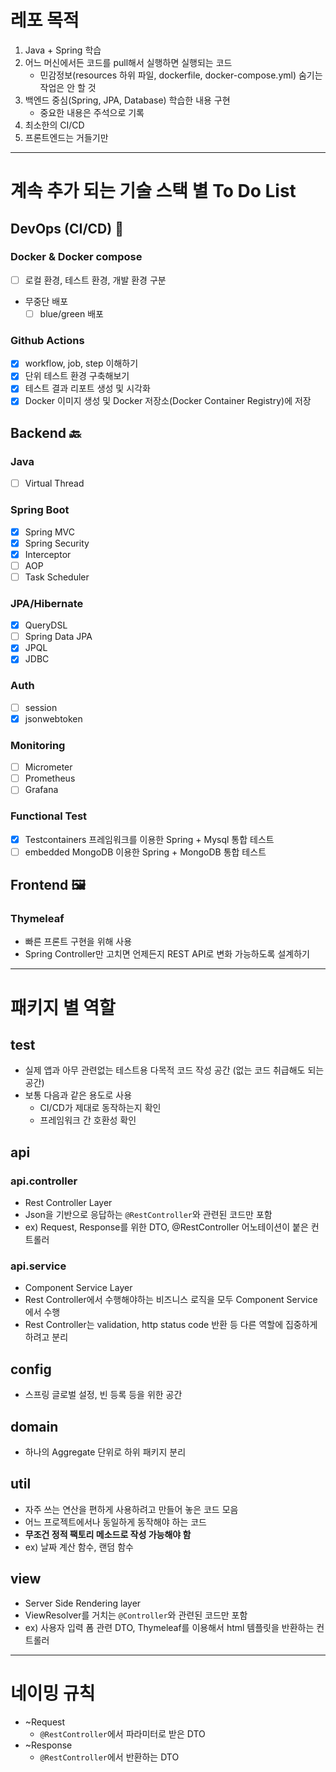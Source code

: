 # 레포 목적

1. Java + Spring 학습
2. 어느 머신에서든 코드를 pull해서 실행하면 실행되는 코드
    * 민감정보(resources 하위 파일, dockerfile, docker-compose.yml) 숨기는 작업은 안 할 것
3. 백엔드 중심(Spring, JPA, Database) 학습한 내용 구현
    * 중요한 내용은 주석으로 기록
4. 최소한의 CI/CD
5. 프론트엔드는 거들기만

---

# 계속 추가 되는 기술 스택 별 To Do List

## DevOps (CI/CD) 🧱

### Docker & Docker compose

- [ ] 로컬 환경, 테스트 환경, 개발 환경 구분
- 무중단 배포
    - [ ] blue/green 배포

### Github Actions

- [x] workflow, job, step 이해하기
- [x] 단위 테스트 환경 구축해보기
- [x] 테스트 결과 리포트 생성 및 시각화
- [x] Docker 이미지 생성 및 Docker 저장소(Docker Container Registry)에 저장

## Backend 🔙

### Java

- [ ] Virtual Thread

### Spring Boot

- [x] Spring MVC
- [x] Spring Security
- [x] Interceptor
- [ ] AOP
- [ ] Task Scheduler

### JPA/Hibernate

- [x] QueryDSL
- [ ] Spring Data JPA
- [x] JPQL
- [x] JDBC

### Auth

- [ ] session
- [x] jsonwebtoken

### Monitoring

- [ ] Micrometer
- [ ] Prometheus
- [ ] Grafana

### Functional Test

- [x] Testcontainers 프레임워크를 이용한 Spring + Mysql 통합 테스트
- [ ] embedded MongoDB 이용한 Spring + MongoDB 통합 테스트

## Frontend 🖼️

### Thymeleaf

- 빠른 프론트 구현을 위해 사용
- Spring Controller만 고치면 언제든지 REST API로 변화 가능하도록 설계하기

---

# 패키지 별 역할

## test

* 실제 앱과 아무 관련없는 테스트용 다목적 코드 작성 공간 (없는 코드 취급해도 되는 공간)
* 보통 다음과 같은 용도로 사용
    * CI/CD가 제대로 동작하는지 확인
    * 프레임워크 간 호환성 확인

## api

### api.controller

* Rest Controller Layer
* Json을 기반으로 응답하는 `@RestController`와 관련된 코드만 포함
* ex) Request, Response를 위한 DTO, @RestController 어노테이션이 붙은 컨트롤러

### api.service

* Component Service Layer
* Rest Controller에서 수행해야하는 비즈니스 로직을 모두 Component Service에서 수행
* Rest Controller는 validation, http status code 반환 등 다른 역할에 집중하게 하려고 분리

## config

* 스프링 글로벌 설정, 빈 등록 등을 위한 공간

## domain

* 하나의 Aggregate 단위로 하위 패키지 분리

## util

* 자주 쓰는 연산을 편하게 사용하려고 만들어 놓은 코드 모음
* 어느 프로젝트에서나 동일하게 동작해야 하는 코드
* **무조건 정적 팩토리 메소드로 작성 가능해야 함**
* ex) 날짜 계산 함수, 랜덤 함수

## view

* Server Side Rendering layer
* ViewResolver를 거치는 `@Controller`와 관련된 코드만 포함
* ex) 사용자 입력 폼 관련 DTO, Thymeleaf를 이용해서 html 템플릿을 반환하는 컨트롤러

---

# 네이밍 규칙

* ~Request
    * `@RestController`에서 파라미터로 받은 DTO
* ~Response
    * `@RestController`에서 반환하는 DTO